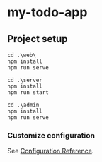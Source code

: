 # my-todo-app

## Project setup
```
cd .\web\
npm install
npm run serve

cd .\server
npm install
npm run start

cd .\admin
npm install
npm run serve
```

### Customize configuration
See [Configuration Reference](https://cli.vuejs.org/config/).
